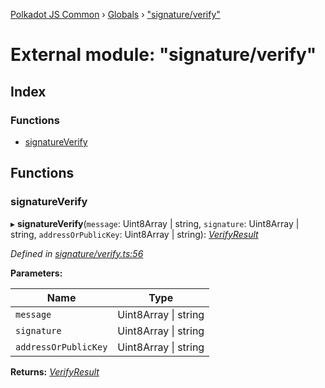 [Polkadot JS Common](../README.md) › [Globals](../globals.md) › ["signature/verify"](_signature_verify_.md)

# External module: "signature/verify"

## Index

### Functions

* [signatureVerify](_signature_verify_.md#signatureverify)

## Functions

###  signatureVerify

▸ **signatureVerify**(`message`: Uint8Array | string, `signature`: Uint8Array | string, `addressOrPublicKey`: Uint8Array | string): *[VerifyResult](../interfaces/_types_.verifyresult.md)*

*Defined in [signature/verify.ts:56](https://github.com/polkadot-js/common/blob/c8100dbe/packages/util-crypto/src/signature/verify.ts#L56)*

**Parameters:**

Name | Type |
------ | ------ |
`message` | Uint8Array &#124; string |
`signature` | Uint8Array &#124; string |
`addressOrPublicKey` | Uint8Array &#124; string |

**Returns:** *[VerifyResult](../interfaces/_types_.verifyresult.md)*

